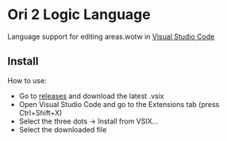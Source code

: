 # Ori 2 Logic Language

Language support for editing areas.wotw in [Visual Studio Code](https://code.visualstudio.com/)

## Install

How to use:

- Go to [releases](https://github.com/ori-rando/logic-language/releases) and download the latest .vsix
- Open Visual Studio Code and go to the Extensions tab (press Ctrl+Shift+X)
- Select the three dots -> Install from VSIX...
- Select the downloaded file
